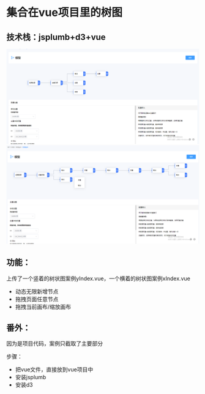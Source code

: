 集合在vue项目里的树图
=================
技术栈：jsplumb+d3+vue
-----------------
![avatar](https://raw.githubusercontent.com/mrcluo/mrcluo.github.io/master/imgs/tree.png)
![avatar](https://raw.githubusercontent.com/mrcluo/mrcluo.github.io/master/imgs/tree1.png)
## 功能：
上传了一个竖着的树状图案例yIndex.vue，一个横着的树状图案例xIndex.vue
* 动态无限新增节点
* 拖拽页面任意节点
* 拖拽当前画布/缩放画布
## 番外：
因为是项目代码，案例只截取了主要部分

步骤：
* 把vue文件，直接放到vue项目中
* 安装jsplumb
* 安装d3